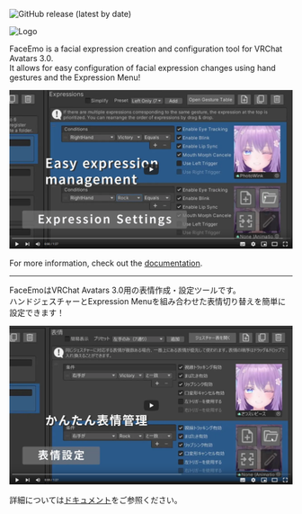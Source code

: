 ![GitHub release (latest by date)](https://img.shields.io/github/v/release/suzuryg/face-emo?label=release)

<img alt="Logo" src="docs/static/img/root_page/title.png">

FaceEmo is a facial expression creation and configuration tool for VRChat Avatars 3.0.  
It allows for easy configuration of facial expression changes using hand gestures and the Expression Menu!

[![video (en)](docs/static/img/readme/video_en.png)](https://www.youtube.com/embed/hZIHdWUONHM?rel=0)

For more information, check out the [documentation](https://suzuryg.github.io/face-emo/).

---

FaceEmoはVRChat Avatars 3.0用の表情作成・設定ツールです。  
ハンドジェスチャーとExpression Menuを組み合わせた表情切り替えを簡単に設定できます！

[![video (jp)](docs/static/img/readme/video_jp.png)](https://www.youtube.com/embed/Y3taqFjOjZ8?rel=0)

詳細については[ドキュメント](https://suzuryg.github.io/face-emo/ja/)をご参照ください。
